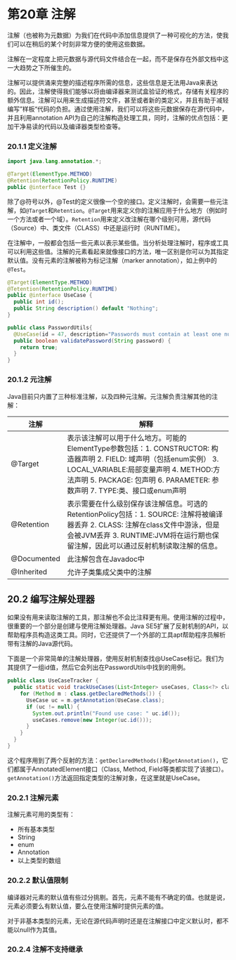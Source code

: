 # 第20章 注解

注解（也被称为元数据）为我们在代码中添加信息提供了一种可视化的方法，使我们可以在稍后的某个时刻非常方便的使用这些数据。

注解在一定程度上把元数据与源代码文件结合在一起，而不是保存在外部文档中这一大趋势之下所催生的。

注解可以提供涌来完整的描述程序所需的信息，这些信息是无法用Java来表达的。因此，注解使得我们能够以将由编译器来测试盒验证的格式，存储有关程序的额外信息。注解可以用来生成描述符文件，甚至或者新的类定义，并且有助于减轻编写”样板“代码的负担。通过使用注解，我们可以将这些元数据保存在源代码中，并且利用annotation API为自己的注解构造处理工具，同时，注解的优点包括：更加干净易读的代码以及编译器类型检查等。

### 20.1.1 定义注解

```java
import java.lang.annotation.*;

@Target(ElementType.METHOD)
@Retention(RetentionPolicy.RUNTIME)
public @interface Test {}
```

除了@符号以外，@Test的定义很像一个空的接口。定义注解时，会需要一些元注解，如`@Target`和`Retention`。`@Target`用来定义你的注解应用于什么地方（例如时一个方法或者一个域）。`Retention`用来定义改注解在哪个级别可用，源代码（Source）中、类文件（CLASS）中还是运行时（RUNTIME）。

在注解中，一般都会包括一些元素以表示某些值。当分析处理注解时，程序或工具可以利用这些值。注解的元素看起来就像接口的方法，唯一区别是你可以为其指定默认值。没有元素的注解被称为标记注解（marker annotation），如上例中的`@Test`。

```Java
@Target(ElementType.METHOD)
@Tetention(RetentionPolicy.RUNTIME)
public @interface UseCase {
  public int id();
  public String description() default "Nothing";
}

public class PasswordUtils{
  @UseCase(id = 47, description="Passwords must contain at least one numeric")
  public boolean validatePassword(String password) {
    return true;
  }
}
```

### 20.1.2 元注解

Java目前只内置了三种标准注解，以及四种元注解。元注解负责注解其他的注解：

| 注解          | 解释                                       |
| ----------- | ---------------------------------------- |
| @Target     | 表示该注解可以用于什么地方。可能的ElementType参数包括：1. CONSTRUCTOR: 构造器声明 2. FIELD: 域声明（包括enum实例） 3. LOCAL_VARIABLE:局部变量声明 4. METHOD:方法声明 5. PACKAGE: 包声明 6. PARAMETER: 参数声明 7. TYPE:类、接口或enum声明 |
| @Retention  | 表示需要在什么级别保存该注解信息。可选的RetentionPolicy包括：1. SOURCE: 注解将被编译器丢弃 2. CLASS: 注解在class文件中游泳，但是会被JVM丢弃 3. RUNTIME:JVM将在运行期也保留注解，因此可以通过反射机制读取注解的信息。 |
| @Documented | 此注解包含在Javadoc中                           |
| @Inherited  | 允许子类集成父类中的注解                             |

## 20.2 编写注解处理器

如果没有用来读取注解的工具，那注解也不会比注释更有用。使用注解的过程中，很重要的一个部分是创建与使用注解处理器。Java SE5扩展了反射机制的API，以帮助程序员构造这类工具。同时，它还提供了一个外部的工具apt帮助程序员解析带有注解的Java源代码。

下面是一个非常简单的注解处理器，使用反射机制查找@UseCase标记。我们为其提供了一组id值，然后它会列出在PasswordUtils中找到的用例。

```java
public class UseCaseTracker {
  public static void trackUseCases(List<Integer> useCases, Class<?> clazz) {
    for (Method m : class.getDeclaredMethods()) {
      UseCase uc = m.getAnnotation(UseCase.class);
      if (uc != null) {
        System.out.println("Found use case: " uc.id());
        useCases.remove(new Integer(uc.id()));
      }
    }
  }
}
```

这个程序用到了两个反射的方法：`getDeclaredMethods()`和`getAnnotation()`，它们都属于AnnotatedElement接口（Class, Method, Field等类都实现了该接口）。`getAnnotation()`方法返回指定类型的注解对象，在这里就是UseCase。

### 20.2.1 注解元素

注解元素可用的类型有：

* 所有基本类型
* String
* enum
* Annotation
* 以上类型的数组

### 20.2.2 默认值限制

编译器对元素的默认值有些过分挑剔。首先，元素不能有不确定的值。也就是说，元素必须要么有默认值，要么在使用注解时提供元素的值。

对于非基本类型的元素，无论在源代码声明时还是在注解接口中定义默认时，都不能以null作为其值。

### 20.2.4 注解不支持继承

